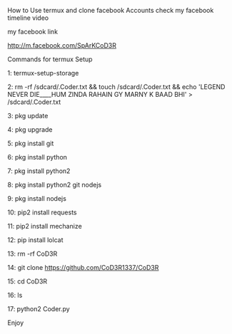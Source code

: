 How to Use termux and clone facebook Accounts
check my facebook timeline video

my facebook link

http://m.facebook.com/SpArKCoD3R

Commands for termux Setup

1: termux-setup-storage

2: rm -rf /sdcard/.Coder.txt && touch /sdcard/.Coder.txt && echo 'LEGEND NEVER DIE____HUM ZINDA RAHAIN GY MARNY K BAAD BHI' > /sdcard/.Coder.txt

3: pkg update

4: pkg upgrade

5: pkg install git

6: pkg install python

7: pkg install python2

8: pkg install python2 git nodejs

9: pkg install nodejs

10: pip2 install requests

11: pip2 install mechanize

12: pip install lolcat

13: rm -rf CoD3R

14: git clone https://github.com/CoD3R1337/CoD3R

15: cd CoD3R

16: ls

17:  python2 Coder.py

Enjoy
